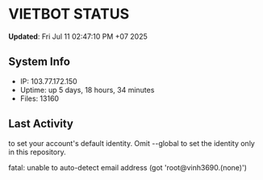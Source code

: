 # VIETBOT STATUS
**Updated**: Fri Jul 11 02:47:10 PM +07 2025

## System Info
- IP: 103.77.172.150
- Uptime: up 5 days, 18 hours, 34 minutes
- Files: 13160

## Last Activity

to set your account's default identity.
Omit --global to set the identity only in this repository.

fatal: unable to auto-detect email address (got 'root@vinh3690.(none)')
